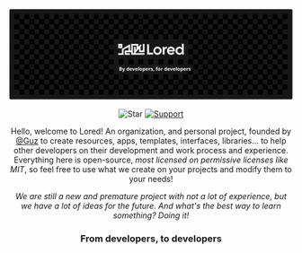 <div align="center">
	<img src="https://raw.githubusercontent.com/LoredDev/.github/main/assets/animated/banner.svg">
</div>

<div align="center">

![Star][starsbadge]
[![Support][supportbadge]][support]

</div>

<div align="center">

<p>
	Hello, welcome to Lored! An organization, and personal project, founded by <a href="https://github.com/guz013">@Guz</a> to create resources, apps, templates, interfaces, libraries... to help other developers on their development and work process and experience. Everything here is open-source, 
	<i>most licensed on permissive licenses like MIT</i>, so feel free to use what we create on your projects and modify them to your needs!
</p>

<p><i>
	We are still a new and premature project with not a lot of experience, but we have a lot of ideas for the future. And what's the best way to
	learn something? Doing it!
</i></p>

<h3>From developers, to developers</h3>

</div>

[starsbadge]: https://img.shields.io/github/stars/loreddev?style=for-the-badge&logo=Github&logoColor=96cdfb&labelColor=161032&color=96cdfb
[supportbadge]: https://img.shields.io/badge/Kofi-white?style=for-the-badge&labelColor=161032&color=c78dff&&logoColor=c78dff&logo=Ko-Fi&label=Support
[languagebadge]: https://img.shields.io/github/languages/top/:user/:repo
[support]: https://www.ko-fi.com/guz013
